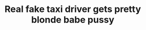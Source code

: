 ---
layout: post
title: Real fake taxi driver gets pretty blonde babe pussy
duration: '10:23'
view: 217
rate: 2
video: 'https://www.faptube.com/embed/27630'
category:
 - blonde
 - cab
 - rough
 - skinny
tags: 
 - sucked
 - fucked
priority: 0.9
changefreq: daily
---